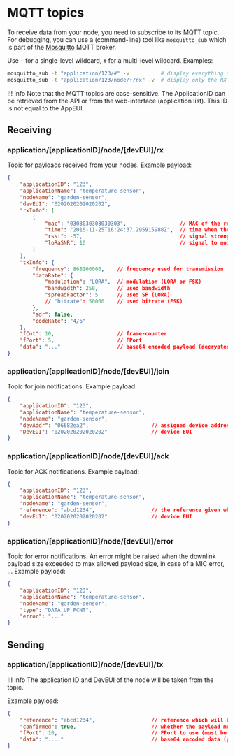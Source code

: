 # MQTT topics

To receive data from your node, you need to subscribe to its MQTT topic.
For debugging, you can use a (command-line) tool like ``mosquitto_sub``
which is part of the [Mosquitto](http://mosquitto.org/) MQTT broker.

Use ``+`` for a single-level wildcard, ``#`` for a multi-level wildcard.
Examples:

```bash
mosquitto_sub -t "application/123/#" -v          # display everything for the given application ID
mosquitto_sub -t "application/123/node/+/rx" -v  # display only the RX payloads for the given application ID
```

!!! info
	Note that the MQTT topics are case-sensitive. The ApplicationID can be
	retrieved from the API or from the web-interface (application list).
	This ID is not equal to the AppEUI.

## Receiving

### application/[applicationID]/node/[devEUI]/rx

Topic for payloads received from your nodes. Example payload:

```json
{
	"applicationID": "123",
	"applicationName": "temperature-sensor",
	"nodeName": "garden-sensor",
	"devEUI": "0202020202020202",
    "rxInfo": [
        {
            "mac": "0303030303030303",                 // MAC of the receiving gateway
            "time": "2016-11-25T16:24:37.295915988Z",  // time when the package was received (GPS time of gateway, only set when available)
            "rssi": -57,                               // signal strength (dBm)
            "loRaSNR": 10                              // signal to noise ratio
        }
    ],
    "txInfo": {
        "frequency": 868100000,    // frequency used for transmission
        "dataRate": {
            "modulation": "LORA",  // modulation (LORA or FSK)
            "bandwidth": 250,      // used bandwidth
            "spreadFactor": 5      // used SF (LORA)
            // "bitrate": 50000    // used bitrate (FSK)
        },
        "adr": false,
        "codeRate": "4/6"
    },
    "fCnt": 10,                    // frame-counter
    "fPort": 5,                    // FPort
    "data": "..."                  // base64 encoded payload (decrypted)
}
```

### application/[applicationID]/node/[devEUI]/join

Topic for join notifications. Example payload:

```json
{
	"applicationID": "123",
	"applicationName": "temperature-sensor",
	"nodeName": "garden-sensor",
    "devAddr": "06682ea2",                    // assigned device address
    "DevEUI": "0202020202020202"              // device EUI
}
```

### application/[applicationID]/node/[devEUI]/ack

Topic for ACK notifications. Example payload:

```json
{
	"applicationID": "123",
	"applicationName": "temperature-sensor",
	"nodeName": "garden-sensor",
    "reference": "abcd1234",                  // the reference given when sending the downlink payload
    "devEUI": "0202020202020202"              // device EUI
}
```

### application/[applicationID]/node/[devEUI]/error

Topic for error notifications. An error might be raised when the downlink
payload size exceeded to max allowed payload size, in case of a MIC error,
... Example payload:

```json
{
	"applicationID": "123",
	"applicationName": "temperature-sensor",
	"nodeName": "garden-sensor",
	"type": "DATA_UP_FCNT",
	"error": "..."
}
```

## Sending

### application/[applicationID]/node/[devEUI]/tx

!!! info
	The application ID and DevEUI of the node will be taken from the topic.

Example payload:

```json
{
    "reference": "abcd1234",                  // reference which will be used on ack or error (this can be a random string)
    "confirmed": true,                        // whether the payload must be sent as confirmed data down or not
    "fPort": 10,                              // FPort to use (must be > 0)
    "data": "...."                            // base64 encoded data (plaintext, will be encrypted by LoRa Server)
}

```
